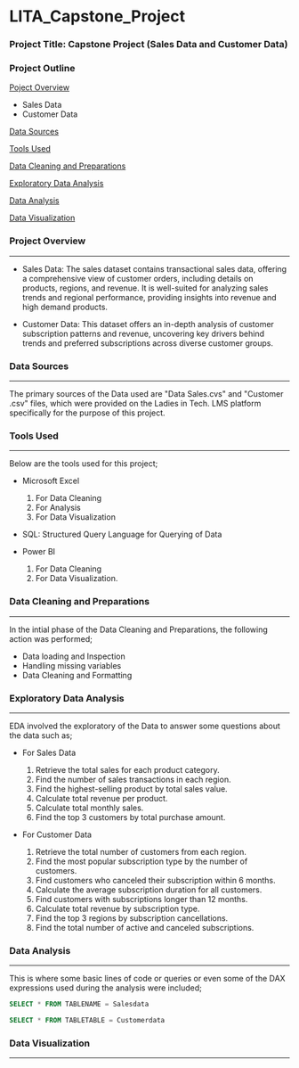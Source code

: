 # LITA_Capstone_Project

### Project Title: Capstone Project (Sales Data and Customer Data)

### Project Outline

[Poject Overview](#project-overview)
  - Sales Data
  - Customer Data

[Data Sources](#data-sources)

[Tools Used](#tools-used)

[Data Cleaning and Preparations](#data-cleaning-and-preparations)

[Exploratory Data Analysis](#exploratory-data-analysis)

[Data Analysis](#data-analysis)

[Data Visualization](#data-visualization)

### Project Overview
---
  - Sales Data: The sales dataset contains transactional sales data, offering a comprehensive view of customer orders, including details on products, regions, and revenue. It is well-suited for analyzing sales trends and regional performance, providing insights into revenue and high demand products.

  - Customer Data: This dataset offers an in-depth analysis of customer subscription patterns and revenue, uncovering key drivers behind trends and preferred subscriptions across diverse customer groups.

### Data Sources
---
The primary sources of the Data used are "Data Sales.cvs" and "Customer .csv" files, which were provided on the Ladies in Tech. LMS platform specifically for the purpose of this project.

### Tools Used
---
Below are the tools used for this project;
  - Microsoft Excel

      1. For Data Cleaning
      2. For Analysis
      3. For Data Visualization

  - SQL: Structured Query Language for Querying of Data
  - Power BI

      1. For Data Cleaning
      2. For Data Visualization.

### Data Cleaning and Preparations
---
In the intial phase of the Data Cleaning and Preparations, the following action was performed;

 - Data loading and Inspection
 - Handling missing variables
 - Data Cleaning and Formatting

### Exploratory Data Analysis
---
EDA involved the exploratory of the Data to answer some questions about the data such as;

 - For Sales Data
    1. Retrieve the total sales for each product category.
    2. Find the number of sales transactions in each region.
    3. Find the highest-selling product by total sales value.
    4. Calculate total revenue per product.
    5. Calculate total monthly sales.
    6. Find the top 3 customers by total purchase amount.

 - For Customer Data
   1. Retrieve the total number of customers from each region.
   2. Find the most popular subscription type by the number of customers.
   3. Find customers who canceled their subscription within 6 months.
   4. Calculate the average subscription duration for all customers.
   5. Find customers with subscriptions longer than 12 months.
   6. Calculate total revenue by subscription type.
   7. Find the top 3 regions by subscription cancellations.
   8. Find the total number of active and canceled subscriptions.

### Data Analysis
---
This is where some basic lines of code or queries or even some of the DAX expressions used during the analysis were included;

```SQL
SELECT * FROM TABLENAME = Salesdata
```

```SQL
SELECT * FROM TABLETABLE = Customerdata
```

### Data Visualization
---





